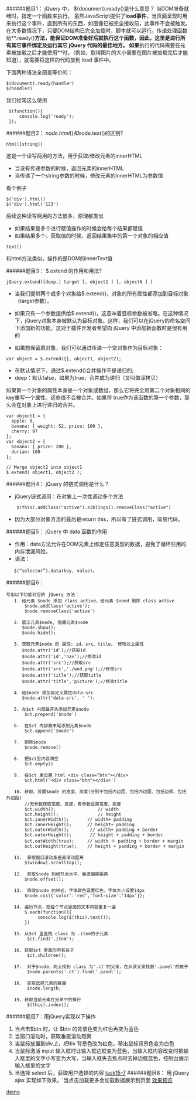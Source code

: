 ######题目1： jQuery 中， $(document).ready()是什么意思？
当DOM准备就绪时，指定一个函数来执行。
虽然JavaScript提供了**load事件**，当页面呈现时用来执行这个事件，直到所有的东西，如图像已被完全接收前，此事件不会被触发。
在大多数情况下，只要DOM结构已完全加载时，脚本就可以运行。传递处理函数给**.ready()**方法，能保证DOM准备好后就执行这个函数，因此，这里是进行所有其它事件绑定及运行其它 jQuery 代码的最佳地方。
如果**执行的代码需要在元素被加载之后才能使用**时，（例如，取得图片的大小需要在图片被加载完后才能知道），就需要将这样的代码放到 load 事件中。

下面两种语法全部是等价的：

    $(document).ready(handler)
    $(handler)

我们经常这么使用
```
 $(function(){
     console.log('ready');
 });
```
######题目2： $node.html()和$node.text()的区别?
```
html([string])
```

这是一个读写两用的方法，用于获取/修改元素的innerHTML

- 当没有传递参数的时候，返回元素的innerHTML
- 当传递了一个string参数的时候，修改元素的innerHTML为参数值

看个例子
```
$('div').html()
$('div').html('123')
```
后续这种读写两用的方法很多，原理都类似

- 如果结果是多个进行赋值操作的时候会给每个结果都赋值
- 如果结果多个，获取值的时候，返回结果集中的第一个对象的相应值
```
text()
```
和html方法类似，操作的是DOM的innerText值

######题目3： $.extend 的作用和用法?
```
jQuery.extend([deep,] target [, object1 ] [, objectN ] )
```
- 当我们提供两个或多个对象给$.extend()，对象的所有属性都添加到目标对象（target参数）。
- 如果只有一个参数提供给$.extend()，这意味着目标参数被省略。在这种情况下，jQuery对象本身被默认为目标对象。这样，我们可以在jQuery的命名空间下添加新的功能。这对于插件开发者希望向 jQuery 中添加新函数时是很有用的

- 如果想保留原对象，我们可以通过传递一个空对象作为目标对象：
```
var object = $.extend({}, object1, object2);
```
- 在默认情况下，通过$.extend()合并操作不是递归的;
- deep：默认false，如果为true，合并成为递归（又叫做深拷贝）

如果第一个对象的属性本身是一个对象或数组，那么它将完全用第二个对象相同的key重写一个属性。这些值不会被合并。如果将 true作为该函数的第一个参数，那么会在对象上进行递归的合并。
```
var object1 = {
  apple: 0,
  banana: { weight: 52, price: 100 },
  cherry: 97
};
var object2 = {
  banana: { price: 200 },
  durian: 100
};

// Merge object2 into object1
$.extend( object1, object2 );
```
######题目4： jQuery 的链式调用是什么？
- jQuery链式调用：在对象上一次性调动多个方法
```
    $(this).addClass("active").siblings().removeClass("active")
```
- 因为大部分对象方法的最后是return this，所以有了链式调用，简易代码。

######题目5： jQuery 中 data 函数的作用
- 作用：data方法允许在DOM元素上绑定任意类型的数据，避免了循环引用的内存泄漏风险。
- 语法：
```
   $(“selector”).data(key, value)。
```
######题目6：
```
写出以下功能对应的 jQuery 方法：
   1. 给元素 $node 添加 class active，给元素 $noed 删除 class active
       $node.addClass('active');
       $node.removeClass('active')  

   2. 展示元素$node, 隐藏元素$node
      $node.show();
      $node.hide();         
   
   3. 获取元素$node 的 属性: id、src、title， 修改以上属性
      $node.attr('id');//获取id
      $node.attr('id','nav');//修改id
      $node.attr('src');//获取src
      $node.attr('src','./wed.png');//修改src
      $node.attr('title');//获取title
      $node.attr('title','picture');//修改title    
               
   4. 给$node 添加自定义属性data-src
      $node.attr('data-src', ' ');

   5. 在$ct 内部最开头添加元素$node
       $ct.prepend('$node')

   6.  在$ct 内部最末尾添加元素$node
       $ct.append('$node')

   7.  删除$node
       $node.remove()

   8.  把$ct里内容清空
       $ct.empty()

   9.  在$ct 里设置 html <div class="btn"></div>
       $ct.html('<div class="btn"></div>')

   10. 获取、设置$node 的宽度、高度(分别不包括内边距、包括内边距、包括边框、包括外边距)
       //无参数获取宽度、高度，有参数设置宽度、高度
       $ct.width();                // width
       $ct.height();               // height
       $ct.innerWidth();       // width+ padding
       $ct.innerHeight();      // height+ padding
       $ct.outerWidth();        // width+ padding + border
       $ct.outerHeight();       // height + padding + border
       $ct.outWidth(true);     // width ＋ padding + border + margin
       $ct.outHeight(true);    // height + padding + border + margin

   11.  获取窗口滚动条垂直滚动距离
       $(window).scrollTop();

   12.  获取$node 到根节点水平、垂直偏移距离
       $node.offset();

   13.  修改$node 的样式，字体颜色设置红色，字体大小设置14px
       $node.css({'color':'red','font-size':'14px'});

   14. 遍历节点，把每个节点里面的文本内容重复一遍
       $.each(function(){
            console.log($(this).text());
       })

   15. 从$ct 里查找 class 为 .item的子元素
        $ct.find('.item');

   16. 获取$ct 里面的所有孩子
        $ct.children();

   17.  对于$node，向上找到 class 为'.ct'的父亲，在从该父亲找到'.panel'的孩子
        $node.parents('.ct').find('.pandl');

   18.  获取选择元素的数量
        $node.length;

   19. 获取当前元素在兄弟中的排行
        $(this).index();

```
######题目7：用jQuery实现以下操作
1. 当点击$btn 时，让 $btn 的背景色变为红色再变为蓝色
2. 当窗口滚动时，获取垂直滚动距离
3. 当鼠标放置到$div 上，把$div 背景色改为红色，移出鼠标背景色变为白色
4. 当鼠标激活 input 输入框时让输入框边框变为蓝色，当输入框内容改变时把输入框里的文字小写变为大写，当输入框失去焦点时去掉边框蓝色，控制台展示输入框里的文字
4. 当选择 select 后，获取用户选择的内容
[task15-7](http://js.jirengu.com/fatey)
######题目8： 用 jQuery ajax 实现如下效果。`当点击加载更多会加载数据展示到页面
[效果预览](http://jrgzuoye.applinzi.com/%E4%BD%9C%E4%B8%9A%E5%AE%89%E6%8E%92/jscode/JS9-jqueryajax/1.html)

[demo](https://github.com/mhy-web/HomeWorks/blob/master/Desktop/task/task15/task15-8/index15-8.html)